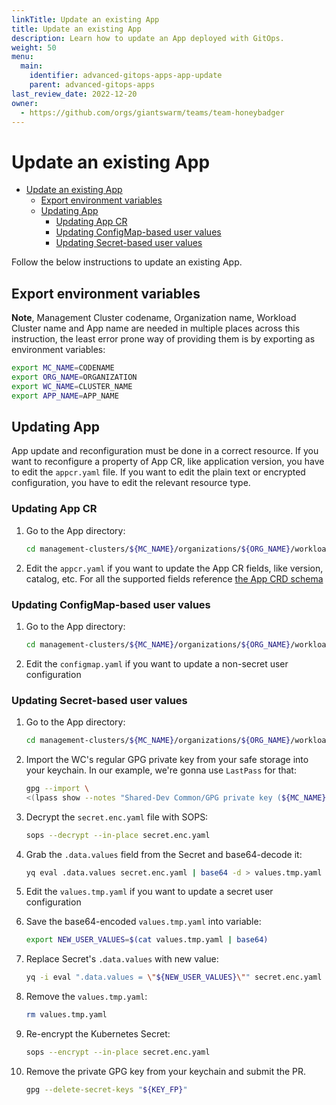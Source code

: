 ```yaml
---
linkTitle: Update an existing App
title: Update an existing App
description: Learn how to update an App deployed with GitOps.
weight: 50
menu:
  main:
    identifier: advanced-gitops-apps-app-update
    parent: advanced-gitops-apps
last_review_date: 2022-12-20
owner:
  - https://github.com/orgs/giantswarm/teams/team-honeybadger
---
```


# Update an existing App

- [Update an existing App](#update-an-existing-app)
  - [Export environment variables](#export-environment-variables)
  - [Updating App](#updating-app)
    - [Updating App CR](#updating-app-cr)
    - [Updating ConfigMap-based user values](#updating-configmap-based-user-values)
    - [Updating Secret-based user values](#updating-secret-based-user-values)

Follow the below instructions to update an existing App.

## Export environment variables

**Note**, Management Cluster codename, Organization name, Workload Cluster name and App name are needed in multiple
places across this instruction, the least error prone way of providing them is by exporting as environment variables:

```sh
export MC_NAME=CODENAME
export ORG_NAME=ORGANIZATION
export WC_NAME=CLUSTER_NAME
export APP_NAME=APP_NAME
```

## Updating App

  App update and reconfiguration must be done in a correct resource. If you want to reconfigure a property of App CR,
  like application version, you have to edit the `appcr.yaml` file. If you want to edit the plain text or encrypted
  configuration, you have to edit the relevant resource type.

### Updating App CR

1. Go to the App directory:

    ```sh
    cd management-clusters/${MC_NAME}/organizations/${ORG_NAME}/workload-clusters/${WC_NAME}/mapi/apps/${APP_NAME}
    ```

1. Edit the `appcr.yaml` if you want to update the App CR fields, like version, catalog, etc. For all the supported
fields reference [the App CRD schema](https://docs.giantswarm.io/ui-api/management-api/crd/apps.application.giantswarm.io/)

### Updating ConfigMap-based user values

1. Go to the App directory:

    ```sh
    cd management-clusters/${MC_NAME}/organizations/${ORG_NAME}/workload-clusters/${WC_NAME}/mapi/apps/${APP_NAME}
    ```

1. Edit the `configmap.yaml` if you want to update a non-secret user configuration

### Updating Secret-based user values

1. Go to the App directory:

    ```sh
    cd management-clusters/${MC_NAME}/organizations/${ORG_NAME}/workload-clusters/${WC_NAME}/mapi/apps/${APP_NAME}
    ```

1. Import the WC's regular GPG private key from your safe storage into your keychain. In our example, we're gonna
   use `LastPass` for that:

    ```sh
    gpg --import \
    <(lpass show --notes "Shared-Dev Common/GPG private key (${MC_NAME}, ${WC_NAME}, Flux)")
    ```

1. Decrypt the `secret.enc.yaml` file with SOPS:

    ```sh
    sops --decrypt --in-place secret.enc.yaml
    ```

1. Grab the `.data.values` field from the Secret and base64-decode it:

    ```sh
    yq eval .data.values secret.enc.yaml | base64 -d > values.tmp.yaml
    ```

1. Edit the `values.tmp.yaml` if you want to update a secret user configuration
1. Save the base64-encoded `values.tmp.yaml` into variable:

    ```sh
    export NEW_USER_VALUES=$(cat values.tmp.yaml | base64)
    ```

1. Replace Secret's `.data.values` with new value:

    ```sh
    yq -i eval ".data.values = \"${NEW_USER_VALUES}\"" secret.enc.yaml
    ```

1. Remove the `values.tmp.yaml`:

    ```sh
    rm values.tmp.yaml
    ```

1. Re-encrypt the Kubernetes Secret:

    ```sh
    sops --encrypt --in-place secret.enc.yaml
    ```

1. Remove the private GPG key from your keychain and submit the PR.

    ```sh
    gpg --delete-secret-keys "${KEY_FP}"
    ```
